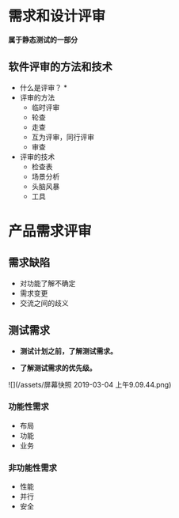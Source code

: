 # 需求和设计评审

**属于静态测试的一部分**

## 软件评审的方法和技术

* 什么是评审？
    * 
* 评审的方法
    * 临时评审
    * 轮查
    * 走查
    * 互为评审，同行评审
    * 审查
* 评审的技术
    * 检查表
    * 场景分析
    * 头脑风暴
    * 工具

# 产品需求评审

## 需求缺陷

* 对功能了解不确定
* 需求变更
* 交流之间的歧义

## 测试需求

* **测试计划之前，了解测试需求。**

* **了解测试需求的优先级。**

![](/assets/屏幕快照 2019-03-04 上午9.09.44.png)


### 功能性需求

* 布局
* 功能
* 业务

### 非功能性需求
* 性能
* 并行
* 安全
